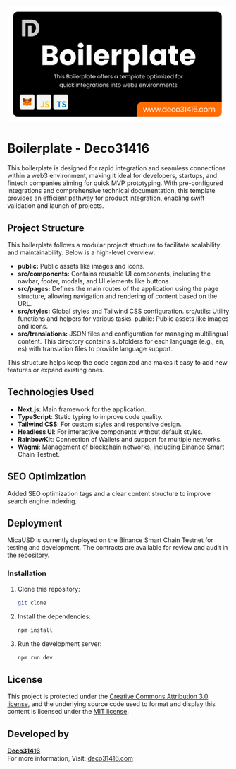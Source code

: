![deco31416](https://github.com/deco31416/Boilerplate-Deco31416/blob/main/public/Boilerplate-Header.svg)

# Boilerplate - Deco31416 

This boilerplate is designed for rapid integration and seamless connections within a web3 environment, making it ideal for developers, startups, and fintech companies aiming for quick MVP prototyping. With pre-configured integrations and comprehensive technical documentation, this template provides an efficient pathway for product integration, enabling swift validation and launch of projects.

## Project Structure

This boilerplate follows a modular project structure to facilitate scalability and maintainability. Below is a high-level overview:

- **public:** Public assets like images and icons.
- **src/components:** Contains reusable UI components, including the navbar, footer, modals, and UI elements like buttons.
- **src/pages:** Defines the main routes of the application using the page structure, allowing navigation and rendering of content based on the URL.
- **src/styles:** Global styles and Tailwind CSS configuration.
src/utils: Utility functions and helpers for various tasks.
public: Public assets like images and icons.
- **src/translations:** JSON files and configuration for managing multilingual content. This directory contains subfolders for each language (e.g., en, es) with translation files to provide language support.

This structure helps keep the code organized and makes it easy to add new features or expand existing ones.

## Technologies Used

- **Next.js**: Main framework for the application.
- **TypeScript**: Static typing to improve code quality.
- **Tailwind CSS**: For custom styles and responsive design.
- **Headless UI**: For interactive components without default styles.
- **RainbowKit**: Connection of Wallets and support for multiple networks.
- **Wagmi**: Management of blockchain networks, including Binance Smart Chain Testnet.

## SEO Optimization

Added SEO optimization tags and a clear content structure to improve search engine indexing.

## Deployment

MicaUSD is currently deployed on the Binance Smart Chain Testnet for testing and development. The contracts are available for review and audit in the repository.

### Installation

1. Clone this repository:
   ```bash
   git clone 
   ```
2. Install the dependencies:
   ```bash
   npm install
   ```
3. Run the development server:
   ```bash
   npm run dev
   ```

## License

This project is protected under the [Creative Commons Attribution 3.0 license](https://creativecommons.org/licenses/by/3.0/us/deed.en), and the underlying source code used to format and display this content is licensed under the [MIT license](https://github.com/deco31416//LICENSE.txt).

## Developed by

**[Deco31416](https://github.com/deco31416)**  
For more information, Visit: [deco31416.com](https://www.deco31416.com/)
